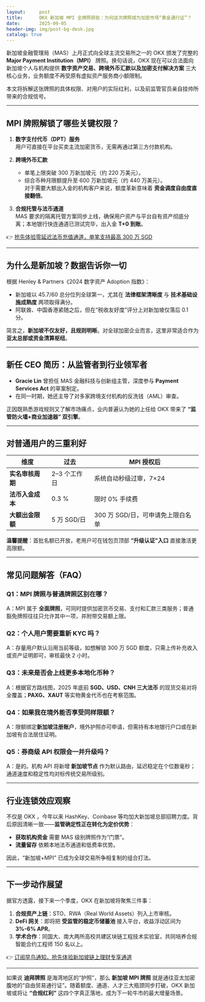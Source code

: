 ```yaml
---
layout:     post
title:      OKX 新加坡 MPI 全牌照获批：为何这次牌照成为加密市场“黄金通行证”？
date:       2025-09-05
header-img: img/post-bg-desk.jpg
catalog: true
---
```


新加坡金融管理局（MAS）上月正式向全球主流交易所之一的 OKX 颁发了完整的 **Major Payment Institution（MPI）** 牌照。换句话说，OKX 现在可以合法面向新加坡个人与机构提供 **数字资产交易、跨境外币汇款以及加密支付解决方案** 三大核心业务，业务额度不再受原有虚拟资产服务商小额限制。

本文将拆解这张牌照的具体权限、对用户的实际红利，以及前监管官员亲自挂帅所带来的合规信号。

---

## MPI 牌照解锁了哪些关键权限？

1. **数字支付代币（DPT）服务**  
   用户可直接在平台买卖主流加密货币，无需再通过第三方付款机构。

2. **跨境外币汇款**  
   - 单笔上限突破 300 万新加坡元（约 220 万美元）。  
   - 综合币种月限额提升至 600 万新加坡元（约 440 万美元）。  
   对于需要大额出入金的机构客户来说，额度革新意味着 **资金调度自由度直接翻倍**。

3. **合规托管与法币通道**  
   MAS 要求的隔离托管方案同步上线，确保用户资产与平台自有资产彻底分离；本地银行快连通道已测试完毕，出入金 **T+0 到账**。

👉 [抢先体验零延迟法币充值通道，单笔支持最高 300 万 SGD](https://okxdog.com/)

---

## 为什么是新加坡？数据告诉你一切

根据 Henley & Partners《2024 数字资产 Adoption 指数》：

- 新加坡以 45.7/60 总分位列全球第一，尤其在 **法律框架清晰度** 与 **技术基础设施成熟度** 两项取得满分。  
- 阿联酋、中国香港紧随之后，但在“税收友好度”评分上对新加坡仅落后 0.1 分。  

简言之，**新加坡不仅友好，且规则明晰**。对全球加密企业而言，这里非常适合作为 **亚太总部或资金清算枢纽**。

---

## 新任 CEO 简历：从监管者到行业领军者

- **Gracie Lin** 曾担任 MAS 金融科技与创新组主管，深度参与 **Payment Services Act** 的草案制定。  
- 在同一时期，她还主导了对多家跨境支付机构的反洗钱（AML）审查。  

正因既熟悉游戏规则又了解市场痛点，业内普遍认为她的上任给 OKX 带来了 **“监管防火墙+商业加速器” 双引擎**。

---

## 对普通用户的三重利好

| 维度 | 过去 | MPI 授权后 |
|---|---|---|
| **实名审核周期** | 2–3 个工作日 | 系统自动秒级过审，7×24 |
| **法币入金成本** | 0.3 % | 限时 0% 手续费 |
| **大额出金限额** | 5 万 SGD/日 | 300 万 SGD/日，可申请免上限白名单 |

**温馨提醒**：首批名额已开放，老用户可在钱包页顶部 **“升级认证”入口** 直接激活更高限额。

---

## 常见问题解答（FAQ）

### Q1：MPI 牌照与普通牌照区别在哪？
A：MPI 属于 **全面牌照**，可同时提供加密货币交易、支付和汇款三类服务；普通豁免牌照往往只允许其中一项，并附带交易额上限。

### Q2：个人用户需要重新 KYC 吗？
A：存量用户默认沿用当前等级，如想解锁 300 万 SGD 额度，只需上传补充收入或资产证明即可，审核最快 2 小时。

### Q3：未来是否会上线更多本地化币种？
A：根据官方路线图，2025 年底前 **SGD、USD、CNH 三大法币** 的现货交易对将全覆盖；**PAXG、XAUT** 等实物黄金代币也在考察范围。

### Q4：如果我在境外能否享受同样限额？
A：限额绑定**新加坡注册账户**，境外护照亦可申请，但需持有本地银行户口或在新加坡有合法居住证明。

### Q5：券商级 API 权限会一并升级吗？
A：是的。机构 API 将新增 **新加坡节点** 作为默认路由，延迟稳定在个位数毫秒；通道速度和稳定性均对标传统交易所级别。

---

## 行业连锁效应观察

不仅是 OKX ，今年以来 HashKey、Coinbase 等均加大新加坡总部招聘力度。背后原因清晰一致——**监管确定性正在转化为定价优势**：

- **获取机构资金** 需要 MAS 级别牌照作为“门票”。  
- **流量留存** 依赖本地法币通道和低费率优势。  

因此，“新加坡+MPI” 已成为全球交易所争相复制的组合打法。

---

## 下一步动作展望

据官方透露，接下来一个季度，OKX 在新加坡将聚焦三件事：

1. **合规资产上链**：STO、RWA（Real World Assets）列入上市审核。  
2. **DeFi 网关**：即将把 **受监管的稳定币储蓄池** 接入平台，收益浮动区间为 **3%-6% APR**。  
3. **学术合作**：同国大、南大两所高校共建区块链工程技术实验室，共同培养合规智能合约工程师 150 名以上。

👉 [订阅早鸟通知，抢先体验新加坡链上理财专享通道](https://okxdog.com/)

---

如果说 **迪拜牌照** 是海湾地区的“护照”，那么 **新加坡 MPI 牌照** 就是通往亚太加密腹地的“自由贸易通行证”。随着额度、通道、人才三大瓶颈同步打破，OKX 新加坡或将让 **“合规红利”** 这四个字真正落地，成为下一轮牛市的最大增量场景。